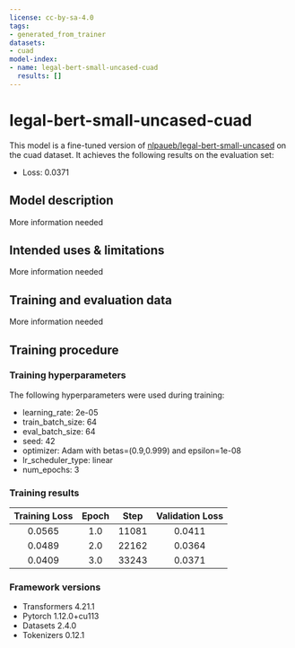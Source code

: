 ```yaml
---
license: cc-by-sa-4.0
tags:
- generated_from_trainer
datasets:
- cuad
model-index:
- name: legal-bert-small-uncased-cuad
  results: []
---
```


<!-- This model card has been generated automatically according to the information the Trainer had access to. You
should probably proofread and complete it, then remove this comment. -->

# legal-bert-small-uncased-cuad

This model is a fine-tuned version of [nlpaueb/legal-bert-small-uncased](https://huggingface.co/nlpaueb/legal-bert-small-uncased) on the cuad dataset.
It achieves the following results on the evaluation set:
- Loss: 0.0371

## Model description

More information needed

## Intended uses & limitations

More information needed

## Training and evaluation data

More information needed

## Training procedure

### Training hyperparameters

The following hyperparameters were used during training:
- learning_rate: 2e-05
- train_batch_size: 64
- eval_batch_size: 64
- seed: 42
- optimizer: Adam with betas=(0.9,0.999) and epsilon=1e-08
- lr_scheduler_type: linear
- num_epochs: 3

### Training results

| Training Loss | Epoch | Step  | Validation Loss |
|:-------------:|:-----:|:-----:|:---------------:|
| 0.0565        | 1.0   | 11081 | 0.0411          |
| 0.0489        | 2.0   | 22162 | 0.0364          |
| 0.0409        | 3.0   | 33243 | 0.0371          |


### Framework versions

- Transformers 4.21.1
- Pytorch 1.12.0+cu113
- Datasets 2.4.0
- Tokenizers 0.12.1
